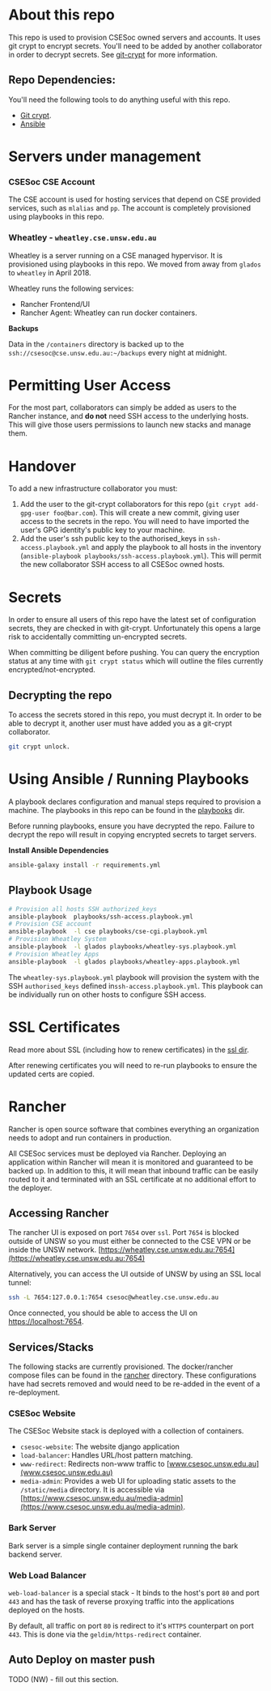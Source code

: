 # About this repo
This repo is used to provision CSESoc owned servers and accounts. It uses git crypt to encrypt secrets. You'll need to be added by another collaborator in order to decrypt secrets. See [git-crypt](https://github.com/AGWA/git-crypt) for more information.

## Repo Dependencies:

You'll need the following tools to do anything useful with this repo.

  - [Git crypt](https://github.com/AGWA/git-crypt).
  - [Ansible](http://docs.ansible.com/ansible/latest/installation_guide/intro_installation.html) 

# Servers under management

### CSESoc CSE Account

The CSE account is used for hosting services that depend on CSE provided services, such as `mlalias` and `pp`. The account is completely provisioned using playbooks in this repo.

### Wheatley - `wheatley.cse.unsw.edu.au` 

Wheatley is a server running on a CSE managed hypervisor. It is provisioned using playbooks in this repo. We moved from away from `glados` to `wheatley` in April 2018.

Wheatley runs the following services:

- Rancher Frontend/UI
- Rancher Agent: Wheatley can run docker containers. 

**Backups**

Data in the `/containers` directory is backed up to the `ssh://csesoc@cse.unsw.edu.au:~/backups` every night at midnight.

# Permitting User Access

For the most part, collaborators can simply be added as users to the Rancher instance, and **do not** need SSH access to the underlying hosts. This will give those users permissions to launch new stacks and manage them. 

# Handover

To add a new infrastructure collaborator you must:

1. Add the user to the git-crypt collaborators for this repo (`git crypt add-gpg-user foo@bar.com`). This will create a new commit, giving user access to the secrets in the repo. You will need to have imported the user's GPG identity's public key to your machine.
2. Add the user's ssh public key to the authorised_keys in `ssh-access.playbook.yml` and apply the playbook to all hosts in the inventory (`ansible-playbook playbooks/ssh-access.playbook.yml`). This will permit the new collaborator SSH access to all CSESoc owned hosts.


# Secrets

In order to ensure all users of this repo have the latest set of configuration secrets, they are checked in with git-crypt. Unfortunately this opens a large risk to accidentally committing un-encrypted secrets.

When committing be diligent before pushing. You can query the encryption status at any time with `git crypt status` which will outline the files currently encrypted/not-encrypted.

## Decrypting the repo

To access the secrets stored in this repo, you must decrypt it. In order to be able to decrypt it, another user must have added you as a git-crypt collaborator.

```bash
git crypt unlock.
```

# Using Ansible / Running Playbooks

A playbook declares configuration and manual steps required to provision a machine. The playbooks in this repo can be found in the [playbooks](playbooks/) dir.

Before running playbooks, ensure you have decrypted the repo. Failure to decrypt the repo will result in copying encrypted secrets to target servers.

**Install Ansible Dependencies**

```bash
ansible-galaxy install -r requirements.yml
``` 

## Playbook Usage

```bash
# Provision all hosts SSH authorized_keys
ansible-playbook  playbooks/ssh-access.playbook.yml
# Provision CSE account
ansible-playbook  -l cse playbooks/cse-cgi.playbook.yml
# Provision Wheatley System
ansible-playbook  -l glados playbooks/wheatley-sys.playbook.yml
# Provision Wheatley Apps
ansible-playbook  -l glados playbooks/wheatley-apps.playbook.yml
```

The `wheatley-sys.playbook.yml` playbook will provision the system with the SSH `authorised_keys` defined in`ssh-access.playbook.yml`. This playbook can be individually run on other hosts to configure SSH access.  

# SSL Certificates
Read more about SSL (including how to renew certificates) in the [ssl dir](ssl). 

After renewing certificates you will need to re-run playbooks to ensure the updated certs are copied. 

# Rancher

Rancher is open source software that combines everything an organization needs to adopt and run containers in production.

All CSESoc services must be deployed via Rancher. Deploying an application within Rancher will mean it is monitored and guaranteed to be backed up. In addition to this, it will mean that inbound traffic can be easily routed to it and terminated with an SSL certificate at no additional effort to the deployer. 

## Accessing Rancher
The rancher UI is exposed on port `7654` over `ssl`. Port `7654` is blocked outside of UNSW so you must either be connected to the CSE VPN or be inside the UNSW network. [https://wheatley.cse.unsw.edu.au:7654](https://wheatley.cse.unsw.edu.au:7654)

Alternatively, you can access the UI outside of UNSW by using an SSL local tunnel:

```bash
ssh -L 7654:127.0.0.1:7654 csesoc@wheatley.cse.unsw.edu.au
``` 

Once connected, you should be able to access the UI on [https://localhost:7654](https://localhost:7654).


## Services/Stacks 

The following stacks are currently provisioned. The docker/rancher compose files can be found in the [rancher](rancher) directory. These configurations have had secrets removed and would need to be re-added in the event of a re-deployment.

### CSESoc Website
The CSESoc Website stack is deployed with a collection of containers.
- `csesoc-website`: The website django application
- `load-balancer`: Handles URL/host pattern matching.
- `www-redirect`: Redirects non-www traffic to [www.csesoc.unsw.edu.au](www.csesoc.unsw.edu.au)
- `media-admin`: Provides a web UI for uploading static assets to the `/static/media` directory. It is accessible via [https://www.csesoc.unsw.edu.au/media-admin](https://www.csesoc.unsw.edu.au/media-admin).


### Bark Server
Bark server is a simple single container deployment running the bark backend server. 

### Web Load Balancer

`web-load-balancer` is a special stack - It binds to the host's port `80` and port `443` and has the task of reverse proxying traffic into the applications deployed on the hosts. 

By default, all traffic on port `80` is redirect to it's `HTTPS` counterpart on port `443`. This is done via the `geldim/https-redirect` container.

## Auto Deploy on master push

TODO (NW) - fill out this section.
